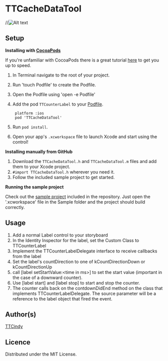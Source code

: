 # TTCacheDataTool


//![Alt text](/screenshot.PNG "TTCounterLabel")

Setup
-----

**Installing with [CocoaPods](http://cocoapods.org)**

If you're unfamiliar with CocoaPods there is a great tutorial [here](http://www.raywenderlich.com/12139/introduction-to-cocoapods) to get you up to speed.

1. In Terminal navigate to the root of your project.
2. Run 'touch Podfile' to create the Podfile.
3. Open the Podfile using 'open -e Podfile'
4. Add the pod `TTCounterLabel` to your [Podfile](https://github.com/CocoaPods/CocoaPods/wiki/A-Podfile).

        platform :ios
        pod 'TTCacheDataTool'
        
5. Run `pod install`.
6. Open your app's `.xcworkspace` file to launch Xcode and start using the control!

**Installing manually from GitHub**

1.  Download the `TTCacheDataTool.h` and `TTCacheDataTool.m` files and add them to your Xcode project.
2.  `#import TTCacheDataTool.h` wherever you need it.
3.  Follow the included sample project to get started.

**Running the sample project**

Check out the [sample project](https://github.com/zhizihuadeaitan/TTCacheDataTool) included in the repository. Just open the '.xcworkspace' file in the Sample folder and the project should build correctly.

Usage
-----

1. Add a normal Label control to your storyboard
2. In the Identity Inspector for the label, set the Custom Class to TTCounterLabel
3. Implement the TTCounterLabelDelegate interface to receive callbacks from the label
4. Set the label's countDirection to one of kCountDirectionDown or kCountDirectionUp
5. call [label setStartValue:&lt;time in ms>] to set the start value (important in the case of a downward counter).
6. Use [label start] and [label stop] to start and stop the counter.
7. The counter calls back on the contdownDidEnd method on the class that implements TTCounterLabelDelegate. The source parameter will be a reference to the label object that fired the event.

Author(s)
-------

[TTCindy](https://github.com/zhizihuadeaitan/TTCacheDataTool)


Licence
-------

Distributed under the MIT License.
